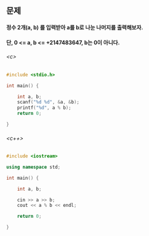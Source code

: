 
## 문제
#### 정수 2개(a, b) 를 입력받아 a를 b로 나눈 나머지를 출력해보자.
#### 단, 0 <= a, b <= +2147483647, b는 0이 아니다.

###### \<c\>
```c
#include <stdio.h>

int main() {

	int a, b;
	scanf("%d %d", &a, &b);
	printf("%d", a % b);
	return 0;

}
```

###### \<c++\>
```c++
#include <iostream>

using namespace std;

int main() {

	int a, b;

	cin >> a >> b;
	cout << a % b << endl;

	return 0;

}
```

